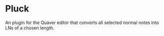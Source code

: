 # Pluck
An plugin for the Quaver editor that converts all selected normal notes into LNs of a chosen length.
